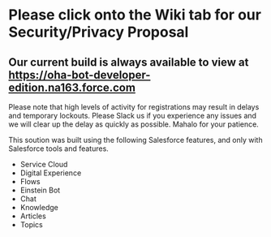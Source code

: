 # Please click onto the Wiki tab for our Security/Privacy Proposal

## Our current build is always available to view at https://oha-bot-developer-edition.na163.force.com
Please note that high levels of activity for registrations may result in delays and temporary lockouts. Please Slack us if you experience any issues and we will clear up the delay as quickly as possible. Mahalo for your patience.

This soution was built using the following Salesforce features, and only with Salesforce tools and features.
* Service Cloud
* Digital Experience
* Flows
* Einstein Bot
* Chat
* Knowledge
* Articles
* Topics
